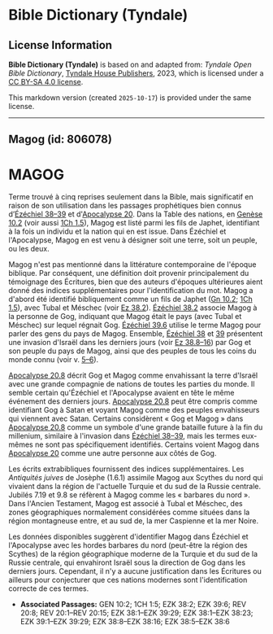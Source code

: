 # Bible Dictionary (Tyndale)

## License Information

**Bible Dictionary (Tyndale)** is based on and adapted from: _Tyndale Open Bible Dictionary_, [Tyndale House Publishers](https://tyndaleopenresources.com/), 2023, which is licensed under a [CC BY-SA 4.0 license](https://creativecommons.org/licenses/by-sa/4.0/legalcode.en).

This markdown version (created `2025-10-17`) is provided under the same license.



--------------------------------

## Magog (id: 806078)

MAGOG
=====

Terme trouvé à cinq reprises seulement dans la Bible, mais significatif en raison de son utilisation dans les passages prophétiques bien connus d’[Ézéchiel 38–39](https://ref.ly/Ezek38:1-Ezek39:29) et d'[Apocalypse 20](https://ref.ly/Rev20:1-Rev20:15). Dans la Table des nations, en [Genèse 10\.2](https://ref.ly/Gen10:2) (voir aussi [1Ch 1\.5](https://ref.ly/1Chr1:5)), Magog est listé parmi les fils de Japhet, identifiant à la fois un individu et la nation qui en est issue. Dans Ézéchiel et l'Apocalypse, Magog en est venu à désigner soit une terre, soit un peuple, ou les deux.

Magog n'est pas mentionné dans la littérature contemporaine de l'époque biblique. Par conséquent, une définition doit provenir principalement du témoignage des Écritures, bien que des auteurs d'époques ultérieures aient donné des indices supplémentaires pour l'identification du mot. Magog a d'abord été identifié bibliquement comme un fils de Japhet ([Gn 10\.2](https://ref.ly/Gen10:2); [1Ch 1\.5](https://ref.ly/1Chr1:5)), avec Tubal et Méschec (voir [Ez 38\.2](https://ref.ly/Ezek38:2)). [Ézéchiel 38\.2](https://ref.ly/Ezek38:2) associe Magog à la personne de Gog, indiquant que Magog était le pays (avec Tubal et Méschec) sur lequel régnait Gog. [Ézéchiel 39\.6](https://ref.ly/Ezek39:6) utilise le terme Magog pour parler des gens du pays de Magog. Ensemble, [Ézéchiel 38](https://ref.ly/Ezek38:1-Ezek38:23) et [39](https://ref.ly/Ezek39:1-Ezek39:29) présentent une invasion d'Israël dans les derniers jours (voir [Ez 38\.8–16](https://ref.ly/Ezek38:8-Ezek38:16)) par Gog et son peuple du pays de Magog, ainsi que des peuples de tous les coins du monde connu (voir v. [5–6](https://ref.ly/Ezek38:5-Ezek38:6)).

[Apocalypse 20\.8](https://ref.ly/Rev20:8) décrit Gog et Magog comme envahissant la terre d'Israël avec une grande compagnie de nations de toutes les parties du monde. Il semble certain qu'Ézéchiel et l'Apocalypse avaient en tête le même événement des derniers jours. [Apocalypse 20\.8](https://ref.ly/Rev20:8) peut être compris comme identifiant Gog à Satan et voyant Magog comme des peuples envahisseurs qui viennent avec Satan. Certains considèrent « Gog et Magog » dans [Apocalypse 20\.8](https://ref.ly/Rev20:8) comme un symbole d'une grande bataille future à la fin du millenium, similaire à l'invasion dans [Ézéchiel 38–39](https://ref.ly/Ezek38:1-Ezek39:29), mais les termes eux\-mêmes ne sont pas spécifiquement identifiés. Certains voient Magog dans [Apocalypse 20](https://ref.ly/Rev20:1-Rev20:15) comme une autre personne aux côtés de Gog.

Les écrits extrabibliques fournissent des indices supplémentaires. Les *Antiquités juives* de Josèphe (1\.6\.1\) assimile Magog aux Scythes du nord qui vivaient dans la région de l'actuelle Turquie et du sud de la Russie centrale. Jubilés 7\.19 et 9\.8 se réfèrent à Magog comme les « barbares du nord ». Dans l'Ancien Testament, Magog est associé à Tubal et Méschec, des zones géographiques normalement considérées comme situées dans la région montagneuse entre, et au sud de, la mer Caspienne et la mer Noire.

Les données disponibles suggèrent d'identifier Magog dans Ézéchiel et l'Apocalypse avec les hordes barbares du nord (peut\-être la région des Scythes) de la région géographique moderne de la Turquie et du sud de la Russie centrale, qui envahiront Israël sous la direction de Gog dans les derniers jours. Cependant, il n'y a aucune justification dans les Écritures ou ailleurs pour conjecturer que ces nations modernes sont l'identification correcte de ces termes.

* **Associated Passages:** GEN 10:2; 1CH 1:5; EZK 38:2; EZK 39:6; REV 20:8; REV 20:1–REV 20:15; EZK 38:1–EZK 39:29; EZK 38:1–EZK 38:23; EZK 39:1–EZK 39:29; EZK 38:8–EZK 38:16; EZK 38:5–EZK 38:6

